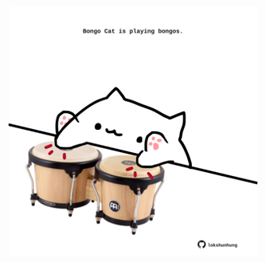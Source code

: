 <!-- built at 04/10/2022, 04:22:04 UTC -->
<p align="center">
  <img width="500" height="500" src="./ReadmeImage.svg">
</p>
